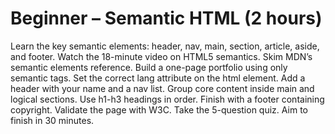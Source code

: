 # Beginner – Semantic HTML (2 hours)

Learn the key semantic elements: header, nav, main, section, article, aside, and footer. Watch the 18-minute video on HTML5 semantics. Skim MDN’s semantic elements reference. Build a one-page portfolio using only semantic tags. Set the correct lang attribute on the html element. Add a header with your name and a nav list. Group core content inside main and logical sections. Use h1-h3 headings in order. Finish with a footer containing copyright. Validate the page with W3C. Take the 5-question quiz. Aim to finish in 30 minutes. 
